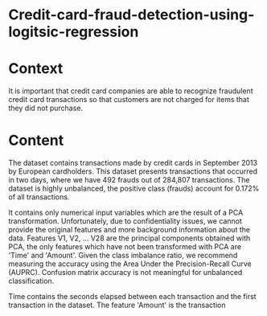# Credit-card-fraud-detection-using-logitsic-regression

# Context
It is important that credit card companies are able to recognize fraudulent credit card transactions so that customers are not charged for items that they did not purchase.

# Content
The dataset contains transactions made by credit cards in September 2013 by European cardholders. This dataset presents transactions that occurred in two days, where we have 492 frauds out of 284,807 transactions. The dataset is highly unbalanced, the positive class (frauds) account for 0.172% of all transactions.

It contains only numerical input variables which are the result of a PCA transformation. Unfortunately, due to confidentiality issues, we cannot provide the original features and more background information about the data. Features V1, V2, … V28 are the principal components obtained with PCA, the only features which have not been transformed with PCA are 'Time' and 'Amount'.
Given the class imbalance ratio, we recommend measuring the accuracy using the Area Under the Precision-Recall Curve (AUPRC). Confusion matrix accuracy is not meaningful for unbalanced classification.

Time
contains the seconds elapsed between each transaction and the first transaction in the dataset. The feature 'Amount' is the transaction
